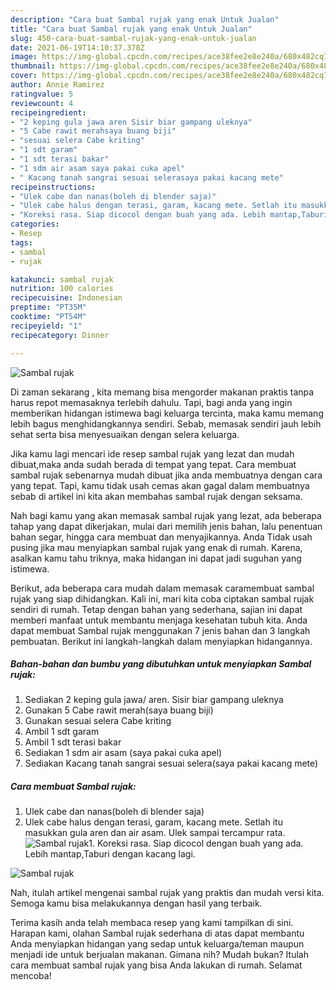 ```yaml
---
description: "Cara buat Sambal rujak yang enak Untuk Jualan"
title: "Cara buat Sambal rujak yang enak Untuk Jualan"
slug: 450-cara-buat-sambal-rujak-yang-enak-untuk-jualan
date: 2021-06-19T14:10:37.378Z
image: https://img-global.cpcdn.com/recipes/ace38fee2e8e240a/680x482cq70/sambal-rujak-foto-resep-utama.jpg
thumbnail: https://img-global.cpcdn.com/recipes/ace38fee2e8e240a/680x482cq70/sambal-rujak-foto-resep-utama.jpg
cover: https://img-global.cpcdn.com/recipes/ace38fee2e8e240a/680x482cq70/sambal-rujak-foto-resep-utama.jpg
author: Annie Ramirez
ratingvalue: 5
reviewcount: 4
recipeingredient:
- "2 keping gula jawa aren Sisir biar gampang uleknya"
- "5 Cabe rawit merahsaya buang biji"
- "sesuai selera Cabe kriting"
- "1 sdt garam"
- "1 sdt terasi bakar"
- "1 sdm air asam saya pakai cuka apel"
- " Kacang tanah sangrai sesuai selerasaya pakai kacang mete"
recipeinstructions:
- "Ulek cabe dan nanas(boleh di blender saja)"
- "Ulek cabe halus dengan terasi, garam, kacang mete. Setlah itu masukkan gula aren dan air asam. Ulek sampai tercampur rata."
- "Koreksi rasa. Siap dicocol dengan buah yang ada. Lebih mantap,Taburi dengan kacang lagi."
categories:
- Resep
tags:
- sambal
- rujak

katakunci: sambal rujak 
nutrition: 100 calories
recipecuisine: Indonesian
preptime: "PT35M"
cooktime: "PT54M"
recipeyield: "1"
recipecategory: Dinner

---
```



![Sambal rujak](https://img-global.cpcdn.com/recipes/ace38fee2e8e240a/680x482cq70/sambal-rujak-foto-resep-utama.jpg)

Di zaman  sekarang , kita memang bisa mengorder makanan praktis tanpa harus repot memasaknya terlebih dahulu. Tapi, bagi anda yang ingin memberikan hidangan istimewa bagi keluarga tercinta, maka kamu memang lebih bagus menghidangkannya sendiri. Sebab, memasak sendiri jauh lebih sehat serta bisa menyesuaikan dengan selera keluarga.

Jika kamu lagi mencari ide resep sambal rujak yang lezat dan mudah dibuat,maka anda sudah berada di tempat yang tepat. Cara membuat sambal rujak  sebenarnya mudah dibuat jika anda membuatnya dengan cara yang tepat. Tapi, kamu tidak usah cemas akan gagal dalam membuatnya 
sebab di artikel ini kita akan membahas sambal rujak dengan seksama.  



Nah bagi kamu yang akan memasak sambal rujak yang lezat, ada beberapa tahap yang dapat dikerjakan, mulai dari memilih jenis bahan, lalu penentuan bahan segar, hingga cara membuat dan menyajikannya. Anda Tidak usah pusing jika mau menyiapkan sambal rujak yang enak di rumah. Karena, asalkan kamu  tahu triknya, maka hidangan ini dapat jadi suguhan yang istimewa.

Berikut, ada beberapa cara mudah dalam memasak caramembuat sambal rujak yang siap dihidangkan. Kali ini, mari kita coba ciptakan sambal rujak sendiri di rumah. Tetap dengan bahan yang sederhana, sajian ini dapat memberi manfaat untuk membantu menjaga kesehatan tubuh kita. Anda dapat membuat Sambal rujak menggunakan 7 jenis bahan dan 3 langkah pembuatan. Berikut ini langkah-langkah dalam menyiapkan hidangannya.

<!--inarticleads1-->

##### Bahan-bahan dan bumbu yang dibutuhkan untuk menyiapkan Sambal rujak:

1. Sediakan 2 keping gula jawa/ aren. Sisir biar gampang uleknya
1. Gunakan 5 Cabe rawit merah(saya buang biji)
1. Gunakan sesuai selera Cabe kriting
1. Ambil 1 sdt garam
1. Ambil 1 sdt terasi bakar
1. Sediakan 1 sdm air asam (saya pakai cuka apel)
1. Sediakan  Kacang tanah sangrai sesuai selera(saya pakai kacang mete)




<!--inarticleads2-->

##### Cara membuat Sambal rujak:

1. Ulek cabe dan nanas(boleh di blender saja)
1. Ulek cabe halus dengan terasi, garam, kacang mete. Setlah itu masukkan gula aren dan air asam. Ulek sampai tercampur rata.
<img src="//assets-global.cpcdn.com/assets/icons/button_play-2c75c40dde080a61004c1f40b05d8f140eaff45d7e9e6481dc71c63d2e7c4909.png" alt="Sambal rujak">1. Koreksi rasa. Siap dicocol dengan buah yang ada. Lebih mantap,Taburi dengan kacang lagi.
<img src="//assets-global.cpcdn.com/assets/icons/button_play-2c75c40dde080a61004c1f40b05d8f140eaff45d7e9e6481dc71c63d2e7c4909.png" alt="Sambal rujak">



Nah, itulah artikel mengenai  sambal rujak  yang praktis dan mudah versi kita. Semoga kamu bisa melakukannya dengan hasil yang terbaik. 

Terima kasih anda telah membaca resep yang kami tampilkan di sini. Harapan kami, olahan  Sambal rujak sederhana di atas dapat membantu Anda menyiapkan hidangan yang sedap untuk keluarga/teman maupun menjadi ide untuk berjualan makanan. Gimana nih? Mudah bukan? Itulah cara membuat sambal rujak yang bisa Anda lakukan di rumah. Selamat mencoba!

